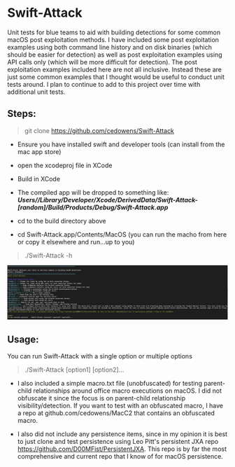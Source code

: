 # Swift-Attack
Unit tests for blue teams to aid with building detections for some common macOS post exploitation methods. I have included some post exploitation examples using both command line history and on disk binaries (which should be easier for detection) as well as post exploitation examples using API calls only (which will be more difficult for detection). The post exploitation examples included here are not all inclusive. Instead these are just some common examples that I thought would be useful to conduct unit tests around. I plan to continue to add to this project over time with additional unit tests.

## Steps:
> git clone https://github.com/cedowens/Swift-Attack

- Ensure you have installed swift and developer tools (can install from the mac app store)

- open the xcodeproj file in XCode

- Build in XCode

- The compiled app will be dropped to something like: ***Users/<username>/Library/Developer/Xcode/DerivedData/Swift-Attack-[random]/Build/Products/Debug/Swift-Attack.app***

- cd to the build directory above

- cd Swift-Attack.app/Contents/MacOS (you can run the macho from here or copy it elsewhere and run...up to you)

> ./Swift-Attack -h 

![Image](swift-attack.png)

## Usage:

You can run Swift-Attack with a single option or multiple options

> ./Swift-Attack [option1] [option2]...

- I also included a simple macro.txt file (unobfuscated) for testing parent-child relationships around office macro executions on macOS. I did not obfuscate it since the focus is on parent-child relationship visibility/detection. If you want to test with an obfuscated macro, I have a repo at github.com/cedowens/MacC2 that contains an obfuscated macro.

- I also did not include any persistence items, since in my opinion it is best to just clone and test persistence using Leo Pitt's persistent JXA repo https://github.com/D00MFist/PersistentJXA. This repo is by far the most comprehensive and current repo that I know of for macOS persistence.
